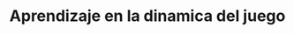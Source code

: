 ---
layout: 
title: Aprendizaje en la dinamica del juego
tipo: editorial
categories: editorial
descripcion: Diseño de falsas
imagen: En-la-dinamica-del-juego
---
